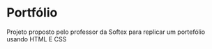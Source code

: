 # Portfólio
 Projeto proposto pelo professor da Softex para replicar um portefólio usando HTML E CSS
